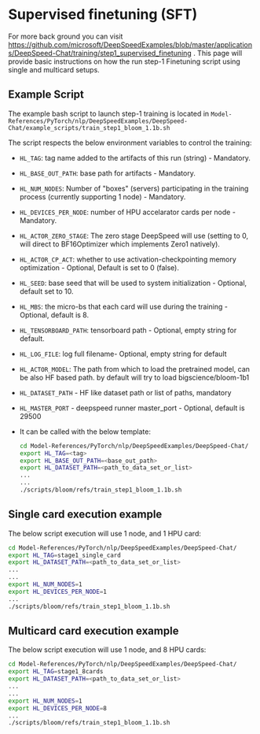 # Supervised finetuning (SFT)
For more back ground you can visit https://github.com/microsoft/DeepSpeedExamples/blob/master/applications/DeepSpeed-Chat/training/step1_supervised_finetuning .
This page will provide basic instructions on how the run step-1 Finetuning script using single and multicard setups.

## Example Script
The example bash script to launch step-1 training is located in `Model-References/PyTorch/nlp/DeepSpeedExamples/DeepSpeed-Chat/example_scripts/train_step1_bloom_1.1b.sh`

The script respects the below environment variables to control the training:
- `HL_TAG`: tag name added to the artifacts of this run (string) - Mandatory.
- `HL_BASE_OUT_PATH`: base path for artifacts - Mandatory.
- `HL_NUM_NODES`: Number of "boxes" (servers) participating in the training process (currently supporting 1 node) - Mandatory.
- `HL_DEVICES_PER_NODE`: number of HPU accelarator cards per node - Mandatory.
- `HL_ACTOR_ZERO_STAGE`: The zero stage DeepSpeed will use (setting to 0, will direct to BF16Optimizer which implements Zero1 natively).
- `HL_ACTOR_CP_ACT`: whether to use activation-checkpointing memory optimization - Optional, Default is set to 0 (false).
- `HL_SEED`: base seed that will be used to system initialization - Optional, default set to 10.
- `HL_MBS`: the micro-bs that each card will use during the training - Optional, default is 8.
- `HL_TENSORBOARD_PATH`: tensorboard path - Optional, empty string for default.
- `HL_LOG_FILE`: log full filename- Optional, empty string for default
- `HL_ACTOR_MODEL`: The path from which to load the pretrained model, can be also HF based path. by default will try to load bigscience/bloom-1b1
- `HL_DATASET_PATH` - HF like dataset path or list of paths, mandatory
- `HL_MASTER_PORT` - deepspeed runner master_port - Optional, default is 29500

- It can be called with the below template:
  ```bash
  cd Model-References/PyTorch/nlp/DeepSpeedExamples/DeepSpeed-Chat/
  export HL_TAG=<tag>
  export HL_BASE_OUT_PATH=<base_out_path>
  export HL_DATASET_PATH=<path_to_data_set_or_list>
  ...
  ...
  ./scripts/bloom/refs/train_step1_bloom_1.1b.sh
  ```

## Single card execution example
The below script execution will use 1 node, and 1 HPU card:
  ```bash
  cd Model-References/PyTorch/nlp/DeepSpeedExamples/DeepSpeed-Chat/
  export HL_TAG=stage1_single_card
  export HL_DATASET_PATH=<path_to_data_set_or_list>
  ...
  ...
  export HL_NUM_NODES=1
  export HL_DEVICES_PER_NODE=1
  ...
  ./scripts/bloom/refs/train_step1_bloom_1.1b.sh
  ```

## Multicard card execution example
The below script execution will use 1 node, and 8 HPU cards:
  ```bash
  cd Model-References/PyTorch/nlp/DeepSpeedExamples/DeepSpeed-Chat/
  export HL_TAG=stage1_8cards
  export HL_DATASET_PATH=<path_to_data_set_or_list>
  ...
  ...
  export HL_NUM_NODES=1
  export HL_DEVICES_PER_NODE=8
  ...
  ./scripts/bloom/refs/train_step1_bloom_1.1b.sh
  ```
